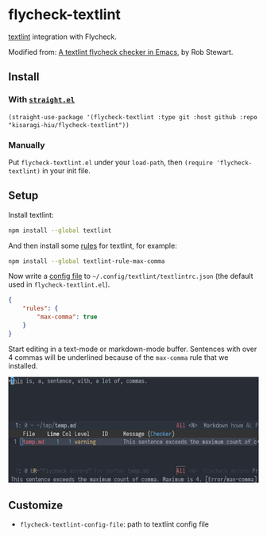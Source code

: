 # flycheck-textlint

[textlint](https://textlint.github.io/) integration with Flycheck.

Modified from: [A textlint flycheck checker in Emacs](https://www.macs.hw.ac.uk/~rs46/posts/2018-12-29-textlint-flycheck.html), by Rob Stewart.

## Install

### With [`straight.el`](https://github.com/raxod502/straight.el)

```elisp
(straight-use-package '(flycheck-textlint :type git :host github :repo "kisaragi-hiu/flycheck-textlint"))
```

### Manually

Put `flycheck-textlint.el` under your `load-path`, then `(require 'flycheck-textlint)` in your init file.

## Setup

Install textlint:

```sh
npm install --global textlint
```

And then install some [rules](https://github.com/textlint/textlint/wiki/Collection-of-textlint-rule) for textlint, for example:

```sh
npm install --global textlint-rule-max-comma
```

Now write a [config file](https://textlint.github.io/docs/configuring.html) to `~/.config/textlint/textlintrc.json` (the default used in `flycheck-textlint.el`).

```json
{
    "rules": {
        "max-comma": true
    }
}
```

Start editing in a text-mode or markdown-mode buffer. Sentences with over 4 commas will be underlined because of the `max-comma` rule that we installed.

![max-comma](https://github.com/kisaragi-hiu/flycheck-textlint/blob/master/max-comma.png)

## Customize

- `flycheck-textlint-config-file`: path to textlint config file
